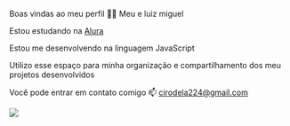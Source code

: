 Boas vindas ao meu perfil 💙💙
Meu e luiz miguel

Estou estudando na [Alura](www.alura.com)


Estou me desenvolvendo na linguagem JavaScript


Utilizo esse espaço para minha organização e compartilhamento dos meu projetos desenvolvidos


Você pode entrar em contato comigo 📫
cirodela224@gmail.com


![](https://media.tenor.com/VzVdQdu6u1oAAAAM/download-download-failed.gif)
